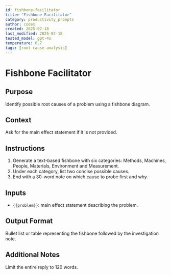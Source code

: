 ```yaml
---
id: fishbone-facilitator
title: "Fishbone Facilitator"
category: productivity_prompts
author: codex
created: 2025-07-18
last_modified: 2025-07-18
tested_model: gpt-4o
temperature: 0.7
tags: [root cause analysis]
---
```


<!-- markdownlint-disable MD029 -->

# Fishbone Facilitator

## Purpose

Identify possible root causes of a problem using a fishbone diagram.

## Context

Ask for the main effect statement if it is not provided.

## Instructions

1. Generate a text-based fishbone with six categories: Methods, Machines, People, Materials, Environment and Measurement.
1. Under each category, list two concise possible causes.
1. End with a 30-word note on which cause to probe first and why.

## Inputs

- `{{problem}}`: main effect statement describing the problem.

## Output Format

Bullet list or table representing the fishbone followed by the investigation note.

## Additional Notes

Limit the entire reply to 120 words.
